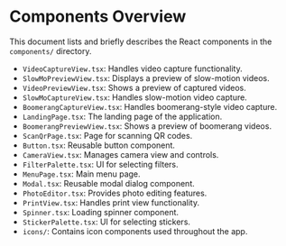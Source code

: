 # Components Overview

This document lists and briefly describes the React components in the `components/` directory.

- `VideoCaptureView.tsx`: Handles video capture functionality.
- `SlowMoPreviewView.tsx`: Displays a preview of slow-motion videos.
- `VideoPreviewView.tsx`: Shows a preview of captured videos.
- `SlowMoCaptureView.tsx`: Handles slow-motion video capture.
- `BoomerangCaptureView.tsx`: Handles boomerang-style video capture.
- `LandingPage.tsx`: The landing page of the application.
- `BoomerangPreviewView.tsx`: Shows a preview of boomerang videos.
- `ScanQrPage.tsx`: Page for scanning QR codes.
- `Button.tsx`: Reusable button component.
- `CameraView.tsx`: Manages camera view and controls.
- `FilterPalette.tsx`: UI for selecting filters.
- `MenuPage.tsx`: Main menu page.
- `Modal.tsx`: Reusable modal dialog component.
- `PhotoEditor.tsx`: Provides photo editing features.
- `PrintView.tsx`: Handles print view functionality.
- `Spinner.tsx`: Loading spinner component.
- `StickerPalette.tsx`: UI for selecting stickers.
- `icons/`: Contains icon components used throughout the app. 